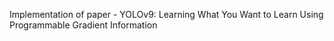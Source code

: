 Implementation of paper - YOLOv9: Learning What You Want to Learn Using Programmable Gradient Information
